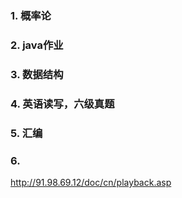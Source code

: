 ### 1. 概率论

### 2. java作业

### 3. 数据结构

### 4. 英语读写，六级真题

### 5. 汇编

### 6. 

http://91.98.69.12/doc/cn/playback.asp


